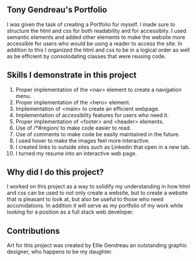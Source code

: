 ## Tony Gendreau's Portfolio



I was given the task of creating a Portfolio for myself. I made sure to structure the html and css for both readability and for accessibity.  I used semantic elements and added other elements to make the website more accessible for users who would be using a reader to access the site.  In addition to this I organized the html and css to be in a logical order as well as be efficient by consolodating classes that were reusing code.

## Skills I demonstrate in this project

  1. Proper implementation of the \<nav> element to create a navigation menu.
  2. Proper implementation of the \<hero> element.
  3. Implementation of \<main> to create an efficient webpage.
  4. Implementation of accessiblity features for users who need it.
  5. Proper implementation of \<footer> and \<header> elements.
  6. Use of /*#region/ to make code easier to read.
  7. Use of comments to make code be easily maintained in the future.
  8. I used hover to make the images feel more interactive.
  9. I created links to outside sites such as Linkedin that open in a new tab.
  10. I turned my resume into an interactive web page.
  
  
 ## Why did I do this project?
  
   I worked on this project as a way to solidify my understanding in how html and css can be used to not only create a website, but to create a website that is pleasant to look at, but also be useful to those who need accomidations.  In addition it will serve as my portfolio of my work while looking for a position as a full stack web developer.

## Contributions

  Art for this project was created by Ellie Gendreau an outstanding graphic designer, who happens to be my daughter.

